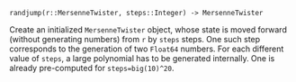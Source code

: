 ```
randjump(r::MersenneTwister, steps::Integer) -> MersenneTwister
```

Create an initialized `MersenneTwister` object, whose state is moved forward (without generating numbers) from `r` by `steps` steps. One such step corresponds to the generation of two `Float64` numbers. For each different value of `steps`, a large polynomial has to be generated internally. One is already pre-computed for `steps=big(10)^20`.
